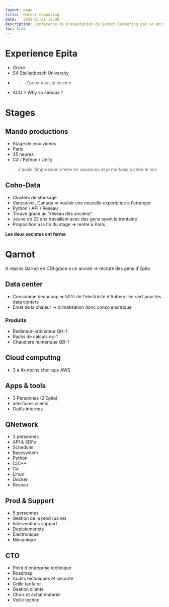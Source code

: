 ```yaml
---
layout: page
title:  Qarnot Computing
date:   2020-01-21 12:00
description: Conference de presentation de Qarnot Computing par un ancien de l'Epita
toc: true
---
```

# Experience Epita
* Gistre
* S4 Stellenbosch University
* > J'peux pas j'ai piscine
* ACU > Why so serious ?

# Stages
## Mando productions
* Stage de jeux videos
* Paris
* 35 heures
* C# / Python / Unity
> J'avais l'impression d'etre en vacances et je me faisais chier le soir

## Coho-Data
* Clusters de stockage
* Vancouver, Canada => vouloir une nouvelle experience a  l'etranger
* Python / API / Reseau
* Trouve grace au "reseau des anciens"
* Jeune de 22 ans travaillant avec des gens ayant la trentaine
* Proposition a la fin du stage => rentre a Paris

**Les deux societes ont ferme**

# Qarnot
A rejoins Qarnot en CDI grace a un ancien => recrute des gens d'Epita

## Data center
* Consomme beaucoup => 50% de l'electricite d'Aubervillier sert pour les data centers
* Emet de la chaleur => climatisation donc conso electrique

### Produits
* Radiateur-ordinateur QH-1
* Racks de calculs qs-1
* Chaudiere numerique QB-1

## Cloud computing
* 3 a 4x moins cher que AWS

## Apps & tools
* 3 Personnes (2 Epita)
* interfaces clients
* Outils internes

## QNetwork
* 3 personnes
* API & SDFs
* Scheduler
* Basesystem
* Python
* C/C++
* C#
* Linux
* Docker
* Reseau

## Prod & Support
* 5 personnes
* Gestion de la prod (usine)
* Interventions support
* Deploiemenets
* Electronique
* Mecanique

## CTO
* Point d'entreprise technique
* Roadmap
* Audits techniques et securite
* Grille tarifaire
* Gestion clients
* Choix et achat materiel
* Veille techno
